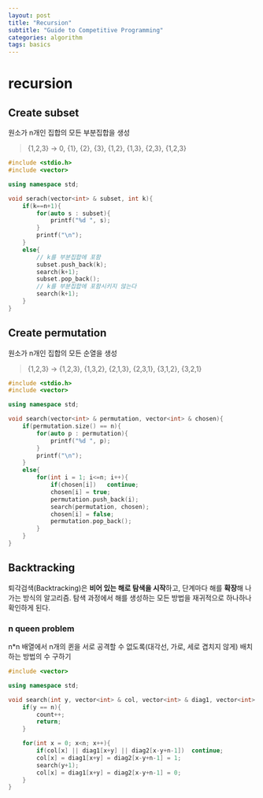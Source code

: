 ```yaml
---
layout: post
title: "Recursion"
subtitle: "Guide to Competitive Programming"
categories: algorithm
tags: basics
---
```


# recursion  
## Create subset  
원소가 n개인 집합의 모든 부분집합을 생성
> {1,2,3} -> 0, {1}, {2}, {3}, {1,2}, {1,3}, {2,3}, {1,2,3}

```c++
#include <stdio.h>
#include <vector>

using namespace std;

void serach(vector<int> & subset, int k){
    if(k==n+1){
        for(auto s : subset){
            printf("%d ", s);
        }
        printf("\n");
    }
    else{
        // k를 부분집합에 포함
        subset.push_back(k);
        search(k+1);
        subset.pop_back();
        // k를 부분집합에 포함시키지 않는다
        search(k+1);
    }
}
```

## Create permutation  
원소가 n개인 집합의 모든 순열을 생성  
> {1,2,3} -> {1,2,3}, {1,3,2}, {2,1,3}, {2,3,1}, {3,1,2}, {3,2,1}  

```c++
#include <stdio.h>
#include <vector>

using namespace std;

void search(vector<int> & permutation, vector<int> & chosen){
    if(permutation.size() == n){
        for(auto p : permutation){
            printf("%d ", p);
        }
        printf("\n");
    }
    else{
        for(int i = 1; i<=n; i++){
            if(chosen[i])   continue;
            chosen[i] = true;
            permutation.push_back(i);
            search(permutation, chosen);
            chosen[i] = false;
            permutation.pop_back();
        }
    }
}
```

## Backtracking  
퇴각검색(Backtracking)은 **비어 있는 해로 탐색을 시작**하고, 단계마다 해를 **확장**해 나가는 방식의 알고리즘. 탐색 과정에서 해를 생성하는 모든 방법을 재귀적으로 하나하나 확인하게 된다.  

### n queen problem  
n*n 배열에서 n개의 퀸을 서로 공격할 수 없도록(대각선, 가로, 세로 겹치지 않게) 배치하는 방법의 수 구하기
```c++
#include <vector>

using namespace std;

void search(int y, vector<int> & col, vector<int> & diag1, vector<int> & diag2){
    if(y == n){
        count++;
        return;
    }

    for(int x = 0; x<n; x++){
        if(col[x] || diag1[x+y] || diag2[x-y+n-1])  continue;
        col[x] = diag1[x+y] = diag2[x-y+n-1] = 1;
        search(y+1);
        col[x] = diag1[x+y] = diag2[x-y+n-1] = 0;
    }
}
```  
